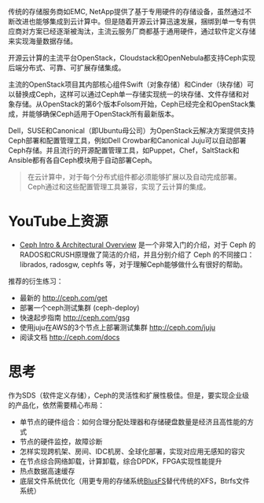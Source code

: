 传统的存储服务商如EMC, NetApp提供了基于专用硬件的存储设备，虽然通过不断改进也能够集成到云计算中。但是随着开源云计算迅速发展，捆绑到单一专有供应商对方案已经逐渐被淘汰，主流云服务厂商都基于通用硬件，通过软件定义存储来实现海量数据存储。

开源云计算的主流平台OpenStack，Cloudstack和OpenNebula都支持Ceph实现后端分布式、可靠、可扩展存储集成。

主流的OpenStack项目其内部核心组件Swift（对象存储）和Cinder（块存储）可以替换成Ceph，这样可以通过Ceph单一存储实现统一的块存储、文件存储和对象存储。从OpenStack的第6个版本Folsom开始，Ceph已经完全和OpenStack集成，并能够确保Ceph适用于OpenStack所有最新版本。

Dell，SUSE和Canonical（即Ubuntu母公司）为OpenStack云解决方案提供支持Ceph部署和配置管理工具，例如Dell Crowbar和Canonical Juju可以自动部署Ceph存储。并且流行的开源配置管理工具，如Puppet，Chef，SaltStack和Ansible都有各自Ceph模块用于自动部署Ceph。

> 在云计算中，对于每个分布式组件都必须能够扩展以及自动完成部署。Ceph通过和这些配置管理工具兼容，实现了云计算的集成。

# YouTube上资源

* [Ceph Intro & Architectural Overview](https://www.youtube.com/watch?v=7I9uxoEhUdY&index=7&list=WL&t=0s) 是一个非常入门的介绍，对于 Ceph 的RADOS和CRUSH原理做了简洁的介绍，并且分别介绍了 Ceph 的不同接口：librados, radosgw, cephfs 等，对于理解Ceph能够做什么有很好的帮助。

推荐的衍生练习：

* 最新的 http://ceph.com/get
* 部署一个ceph测试集群 (ceph-deploy)
* 快速起步指南 http://ceph.com/gsg
* 使用juju在AWS的3个节点上部署测试集群 http://ceph.com/juju
* 阅读文档 http://ceph.com/docs

# 思考

作为SDS（软件定义存储），Ceph的灵活性和扩展性极佳。但是，要实现企业级的产品化，依然需要精心布局：

* 单节点的硬件组合：如何合理分配处理器和存储硬盘数量是经济且高性能的方式
* 节点的硬件监控，故障诊断
* 怎样实现跨机架、房间、IDC机房、全球化部署，实现对应用无感知的容灾
* 在节点综合网络卸载，计算卸载，综合DPDK，FPGA实现性能提升
* 热点数据高速缓存
* 底层文件系统优化（用更专用的存储系统[BlusFS](https://ceph.com/community/new-luminous-bluestore/)替代传统的XFS，Btrfs文件系统）